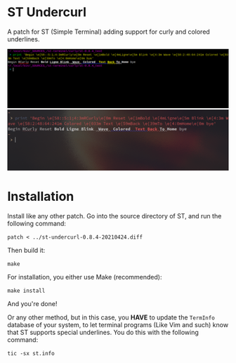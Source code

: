 # ST Undercurl

A patch for ST (Simple Terminal) adding support for curly and colored underlines.

![terminal](images/terminal.png)
![terminal](images/terminal2.png)

# Installation

Install like any other patch. Go into the source directory of ST, and run the
following command:
```shell
patch < ../st-undercurl-0.8.4-20210424.diff
```

Then build it:
```shell
make
```

For installation, you either use Make (recommended):
```shell
make install
```
And you're done!

Or any other method, but in this case, you __HAVE__ to update the `TermInfo` database of
your system, to let terminal programs (Like Vim and such) know that ST supports
special underlines. You do this with the following command:
```shell
tic -sx st.info
```
